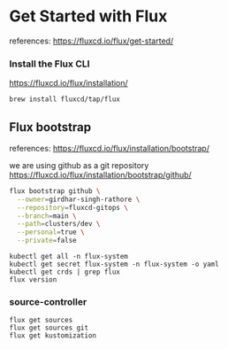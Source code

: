 # Get Started with Flux

references: https://fluxcd.io/flux/get-started/

### Install the Flux CLI
https://fluxcd.io/flux/installation/

```bash
brew install fluxcd/tap/flux
```

## Flux bootstrap

references: https://fluxcd.io/flux/installation/bootstrap/

we are using github as a git repository
https://fluxcd.io/flux/installation/bootstrap/github/

```bash
flux bootstrap github \
  --owner=girdhar-singh-rathore \
  --repository=fluxcd-gitops \
  --branch=main \
  --path=clusters/dev \
  --personal=true \
  --private=false
```

```shell
kubectl get all -n flux-system
kubectl get secret flux-system -n flux-system -o yaml
kubectl get crds | grep flux
flux version
```


### source-controller

```shell
flux get sources
flux get sources git
flux get kustomization
```


